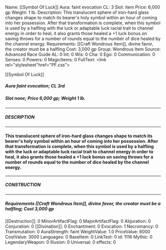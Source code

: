 Name: [[Symbol Of Luck]]
Aura: faint evocation
CL: 3
Slot: item
Price: 6,000 gp
Weight: 1 lb.
Description: This translucent sphere of iron-hard glass changes shape to match its bearer's holy symbol within an hour of coming into her possession. After that transformation is complete, when this symbol is used by a halfling with the luck or adaptable luck racial trait to channel energy in order to heal, it also grants those healed a +1 luck bonus on saving throws for a number of rounds equal to the number of dice healed by the channel energy.
Requirements: [[Craft Wondrous Item]], divine favor, the creator must be a halfling
Cost: 3,000 gp
Group: Wondrous Item
Source: Advanced Race Guide
AL: 0
Int: 0
Wis: 0
Cha: 0
Ego: 0
Communication: 0
Senses: 0
Powers: 0
MagicItems: 0
FullText: <link rel="stylesheet"href="PF.css"><div class="heading"><p class="alignleft">[[Symbol Of Luck]]</p><div style="clear: both;"></div></div><div><h5><b>Aura </b>faint evocation; <b>CL </b>3rd</h5><h5><b>Slot </b>none; <b>Price </b>6,000 gp; <b>Weight </b>1 lb.</h5></div><hr/><div><h5><b>DESCRIPTION</b></h5></div><hr/><div><h4><p>This translucent sphere of iron-hard glass changes shape to match its bearer's holy symbol within an hour of coming into her possession. After that transformation is complete, when this symbol is used by a halfling with the luck or adaptable luck racial trait to channel energy in order to heal, it also grants those healed a +1 luck bonus on saving throws for a number of rounds equal to the number of dice healed by the channel energy.</p></h4></div><hr/><div><h5><b>CONSTRUCTION</b></h5></div><hr/><div><h5><b>Requirements </b>[[Craft Wondrous Item]], <i>divine favor</i>, the creator must be a halfling; <b>Cost </b>3,000 gp</h5></div>
[[Destruction]]: 0
MinorArtifactFlag: 0
MajorArtifactFlag: 0
Abjuration: 0
Conjuration: 0
[[Divination]]: 0
Enchantment: 0
Evocation: 1
Necromancy: 0
Transmutation: 0
AuraStrength: faint
WeightValue: 1.0
PriceValue: 6000
CostValue: 3000
Languages: 0
BaseItem: 0
LinkText: 0
id: 1116
Mythic: 0
LegendaryWeapon: 0
Illusion: 0
Universal: 0
effects: 0
